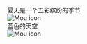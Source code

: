 夏天是一个五彩缤纷的季节 <br> 
![Mou icon](https://p0.piqsels.com/preview/622/1/224/united-states-phoenix-thumbnail.jpg) <br>
蓝色的天空 <br> 
![Mou icon](https://p0.piqsels.com/preview/661/894/413/united-states-phoenix-thumbnail.jpg) <br>
